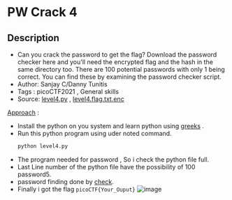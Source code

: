 # PW Crack 4

## Description
- Can you crack the password to get the flag? Download the password checker here and you'll need the encrypted flag and the hash in the same directory too. There are 100 potential passwords with only 1 being correct. You can find these by examining the password checker script.
- Author: Sanjay C/Danny Tunitis
- Tags  : picoCTF2021 , General skills
- Source: [level4.py](level4.py) , [level4.flag.txt.enc](./level4.flag.txt.enc)

<ins>Approach</ins> :
- Install the python on you system and learn python using [greeks](./https://www.geeksforgeeks.org/python-programming-language/) .
- Run this python program using uder noted command.
   ```python
   python level4.py
   ```
- The program needed for password , So i check the python file full.
- Last Line number of the python file have the possibility of 100 password5.
- password finding done by [check](./check_pw.py).
- Finally i got the flag `picoCTF{Your_Ouput}`
![image](https://user-images.githubusercontent.com/76644058/207781607-32ed9c1a-b9dd-4994-872c-0baea08448be.png)
